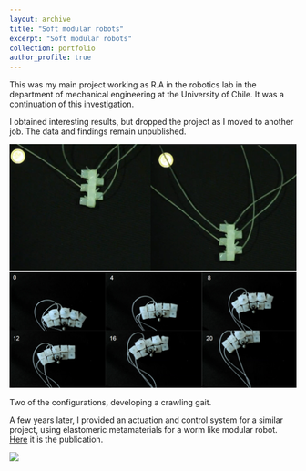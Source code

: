 ```yaml
---
layout: archive
title: "Soft modular robots"
excerpt: "Soft modular robots"
collection: portfolio
author_profile: true
---
```


This was my main project working as R.A in the robotics lab in the department of mechanical engineering at the University of Chile. It was a continuation of this [investigation](https://www.researchgate.net/publication/312121627_Soft_Modular_Robotic_Cubes_Toward_Replicating_Morphogenetic_Movements_of_the_Embryo).

I obtained interesting results, but dropped the project as I moved to another job. The data and findings remain unpublished.

<img src="/images/movecub.png" width="750">

<img src="/images/rob2.png" width="750">

Two of the configurations, developing a crawling gait.

A few years later, I provided an actuation and control system for a similar project, using elastomeric metamaterials for a worm like modular robot. [Here](https://www.sciencedirect.com/science/article/pii/S0264127521008406) it is the publication. 

<img src="https://i.imgur.com/OlyOmnd.jpeg" width="750">








